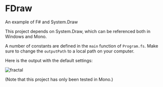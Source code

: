 # FDraw
An example of F# and System.Draw

This project depends on System.Draw, which can be referenced both in Windows and Mono.

A number of constants are defined in the `main` function of `Program.fs`. Make sure to change the `outputPath` to a local path on your computer.

Here is the output with the default settings:

![fractal](http://i.imgur.com/8wJV2EN.png)

(Note that this project has only been tested in Mono.)
